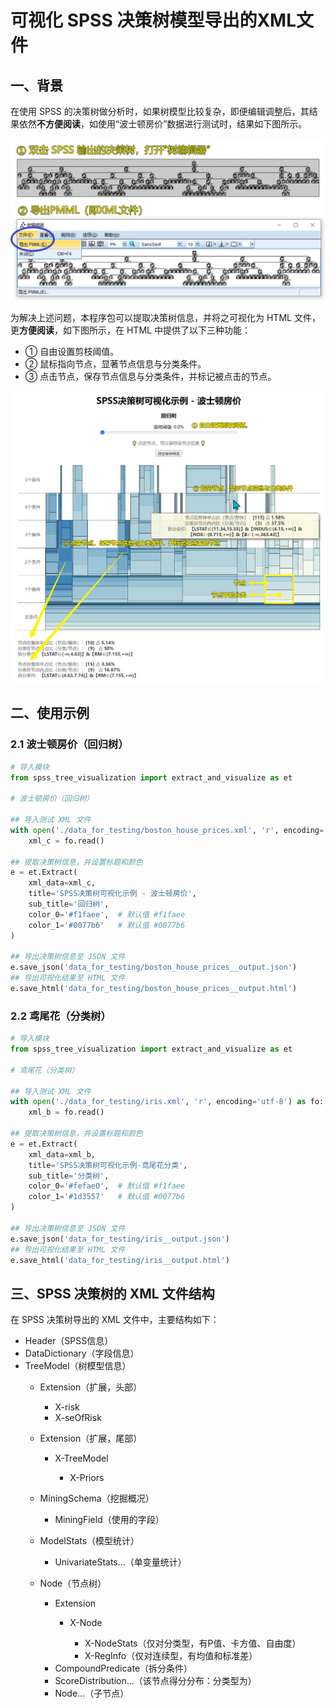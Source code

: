 # 可视化 SPSS 决策树模型导出的XML文件

## 一、背景

在使用 SPSS 的决策树做分析时，如果树模型比较复杂，即便编辑调整后，其结果依然**不方便阅读**，如使用“波士顿房价”数据进行测试时，结果如下图所示。

<img src="data_for_testing/boston_house_prices__spss_export_xml_example.png" alt="boston_house_prices__spss_export_xml_example" style="zoom:50%;" />

为解决上述问题，本程序包可以提取决策树信息，并将之可视化为 HTML 文件，更**方便阅读**，如下图所示，在 HTML 中提供了以下三种功能：

- ① 自由设置剪枝阈值。
- ② 鼠标指向节点，显著节点信息与分类条件。
- ③ 点击节点，保存节点信息与分类条件，并标记被点击的节点。

<img src="data_for_testing/boston_house_prices__spss_export_html_example.png" alt="boston_house_prices__spss_export_html_example" style="zoom:50%;" />

## 二、使用示例

### 2.1 波士顿房价（回归树）

```python
# 导入模块
from spss_tree_visualization import extract_and_visualize as et

# 波士顿房价（回归树）

## 导入测试 XML 文件
with open('./data_for_testing/boston_house_prices.xml', 'r', encoding='utf-8') as fo:
    xml_c = fo.read()

## 提取决策树信息，并设置标题和颜色
e = et.Extract(
    xml_data=xml_c,
    title='SPSS决策树可视化示例 - 波士顿房价',
    sub_title='回归树',
    color_0='#f1faee',  # 默认值 #f1faee
    color_1='#0077b6'   # 默认值 #0077b6
)

## 导出决策树信息至 JSON 文件
e.save_json('data_for_testing/boston_house_prices__output.json')
## 导出可视化结果至 HTML 文件
e.save_html('data_for_testing/boston_house_prices__output.html')
```

### 2.2 鸢尾花（分类树）

```python
# 导入模块
from spss_tree_visualization import extract_and_visualize as et

# 鸢尾花（分类树）

## 导入测试 XML 文件
with open('./data_for_testing/iris.xml', 'r', encoding='utf-8') as fo:
    xml_b = fo.read()

## 提取决策树信息，并设置标题和颜色
e = et.Extract(
    xml_data=xml_b,
    title='SPSS决策树可视化示例-鸢尾花分类',
    sub_title='分类树',
    color_0='#fefae0',  # 默认值 #f1faee
    color_1='#1d3557'   # 默认值 #0077b6
)

## 导出决策树信息至 JSON 文件
e.save_json('data_for_testing/iris__output.json')
## 导出可视化结果至 HTML 文件
e.save_html('data_for_testing/iris__output.html')
```



## 三、SPSS 决策树的 XML 文件结构

在 SPSS 决策树导出的 XML 文件中，主要结构如下：

* Header（SPSS信息）
* DataDictionary（字段信息）
* TreeModel（树模型信息）
	* Extension（扩展，头部）
		* X-risk
		* X-seOfRisk
	* Extension（扩展，尾部）
		* X-TreeModel

			* X-Priors
	* MiningSchema（挖掘概况）

		* MiningField（使用的字段）
	* ModelStats（模型统计）
		* UnivariateStats...（单变量统计）
	* Node（节点树）
		* Extension
			* X-Node

				* X-NodeStats（仅对分类型，有P值、卡方值、自由度）
				* X-RegInfo（仅对连续型，有均值和标准差）
		* CompoundPredicate（拆分条件）
		* ScoreDistribution...（该节点得分分布：分类型为）
		* Node...（子节点）

